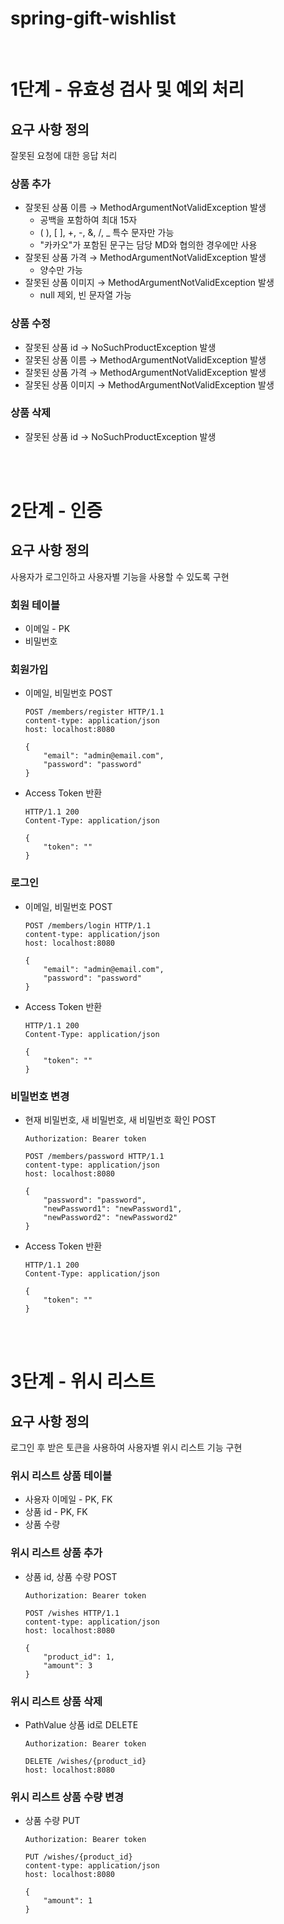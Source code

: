 # spring-gift-wishlist

<br/>

# 1단계 - 유효성 검사 및 예외 처리

## 요구 사항 정의

잘못된 요청에 대한 응답 처리

### 상품 추가

- 잘못된 상품 이름 → MethodArgumentNotValidException 발생
    - 공백을 포함하여 최대 15자
    - ( ), [ ], +, -, &, /, _ 특수 문자만 가능
    - "카카오"가 포함된 문구는 담당 MD와 협의한 경우에만 사용
- 잘못된 상품 가격 → MethodArgumentNotValidException 발생
    - 양수만 가능
- 잘못된 상품 이미지 → MethodArgumentNotValidException 발생
    - null 제외, 빈 문자열 가능

### 상품 수정

- 잘못된 상품 id → NoSuchProductException 발생
- 잘못된 상품 이름 → MethodArgumentNotValidException 발생
- 잘못된 상품 가격 → MethodArgumentNotValidException 발생
- 잘못된 상품 이미지 → MethodArgumentNotValidException 발생

### 상품 삭제

- 잘못된 상품 id → NoSuchProductException 발생

<br/>
<br/>

# 2단계 - 인증

## 요구 사항 정의

사용자가 로그인하고 사용자별 기능을 사용할 수 있도록 구현

### 회원 테이블
- 이메일 - PK
- 비밀번호

### 회원가입
- 이메일, 비밀번호 POST
    ```
    POST /members/register HTTP/1.1
    content-type: application/json
    host: localhost:8080

    {
        "email": "admin@email.com",
        "password": "password"
    }
    ```
- Access Token 반환
    
    ```
    HTTP/1.1 200 
    Content-Type: application/json

    {
        "token": ""
    }
    ```

### 로그인
- 이메일, 비밀번호 POST
    ```
    POST /members/login HTTP/1.1
    content-type: application/json
    host: localhost:8080

    {
        "email": "admin@email.com",
        "password": "password"
    }
    ```
- Access Token 반환
    
    ```
    HTTP/1.1 200 
    Content-Type: application/json

    {
        "token": ""
    }
    ```

### 비밀번호 변경
- 현재 비밀번호, 새 비밀번호, 새 비밀번호 확인 POST
    ```
    Authorization: Bearer token
    ```
    ```
    POST /members/password HTTP/1.1
    content-type: application/json
    host: localhost:8080

    {
        "password": "password",
        "newPassword1": "newPassword1",
        "newPassword2": "newPassword2"
    }
    ```
- Access Token 반환
    
    ```
    HTTP/1.1 200 
    Content-Type: application/json

    {
        "token": ""
    }
    ```
    
<br/>
<br/>

# 3단계 - 위시 리스트

## 요구 사항 정의

로그인 후 받은 토큰을 사용하여 사용자별 위시 리스트 기능 구현

### 위시 리스트 상품 테이블
- 사용자 이메일 - PK, FK
- 상품 id - PK, FK
- 상품 수량

### 위시 리스트 상품 추가
- 상품 id, 상품 수량 POST
    ```
    Authorization: Bearer token
    ```
    ```
    POST /wishes HTTP/1.1
    content-type: application/json
    host: localhost:8080

    {
        "product_id": 1,
        "amount": 3
    }
    ```

### 위시 리스트 상품 삭제
- PathValue 상품 id로 DELETE
    ```
    Authorization: Bearer token
    ```
    ```
    DELETE /wishes/{product_id}
    host: localhost:8080
    ```

### 위시 리스트 상품 수량 변경
- 상품 수량 PUT
    ```
    Authorization: Bearer token
    ```
    ```
    PUT /wishes/{product_id}
    content-type: application/json
    host: localhost:8080

    {
        "amount": 1
    }
    ```